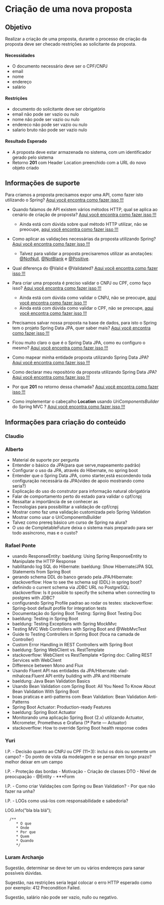 # Criação de uma nova proposta

## Objetivo

Realizar a criação de uma proposta, durante o processo de criação da proposta deve ser checado restrições ao solicitante da proposta.

#### Necessidades

- O documento necessário deve ser o CPF/CNPJ
- email 
- nome 
- endereço
- salário

#### Restrições

- documento do solicitante deve ser obrigatório
- email não pode ser vazio ou nulo
- nome não pode ser vazio ou nulo
- endereco não pode ser vazio ou nulo
- salario bruto não pode ser vazio nulo

#### Resultado Esperado

- A proposta deve estar armazenada no sistema, com um identificador gerado pelo sistema
- Retorno **201** com Header Location preenchido com a URL do novo objeto criado

## Informações de suporte

Para criamos a proposta precisamos expor uma API, como fazer isto utilizando o Spring? [Aqui você encontra como fazer isso !!!](https://spring.io/guides/gs/rest-service/)

* Quando falamos de API existem vários métodos HTTP, qual se aplica ao cenário de criação de proposta? [Aqui você encontra como fazer isso !!!](../informacao_suporte/rest-methods.md)

  * Ainda está com dúvida sobre qual método HTTP utilizar, não se preocupe, [aqui você encontra como fazer isso !!!](../informacao_suporte/rest-post.md)

* Como aplicar as validações necessárias da proposta utilizando Spring? [Aqui você encontra como fazer isso !!!](../informacao_suporte/bean-validation.md) 

  * Talvez para validar a proposta precisaremos utilizar as anotações: [@NotNull](https://javaee.github.io/javaee-spec/javadocs/javax/validation/constraints/NotNull.html), [@NotBlank](https://javaee.github.io/javaee-spec/javadocs/javax/validation/constraints/NotBlank.html) e [@Positive](https://javaee.github.io/javaee-spec/javadocs/javax/validation/constraints/Positive.html).

* Qual diferença do @Valid e @Validated? [Aqui você encontra como fazer isso !!!](../informacao_suporte/bean-validation-valid-vs-validated.md) 

* Para criar uma proposta é preciso validar o CNPJ ou CPF, como faço isso? [Aqui você encontra como fazer isso !!!](https://github.com/caelum/caelum-stella/wiki/Validadores-core) 

	* Ainda está com dúvida como validar o CNPJ, não se preocupe, [aqui você encontra como fazer isso !!!](https://docs.jboss.org/hibernate/stable/validator/api/org/hibernate/validator/constraints/br/CNPJ.html)
	* Ainda está com dúvida como validar o CPF, não se preocupe, [aqui você encontra como fazer isso !!!](https://docs.jboss.org/hibernate/stable/validator/api/org/hibernate/validator/constraints/br/CPF.html)

* Precisamos salvar nossa proposta na base de dados, para isto o Spring tem o projeto Spring Data JPA, quer saber mais? [Aqui você encontra como fazer isso !!!](../informacao_suporte/spring-data.md)

* Ficou muito claro o que é o Spring Data JPA, como eu configuro o mesmo? [Aqui você encontra como fazer isso !!!](../informacao_suporte/spring-data-configuration.md)

* Como mapear minha entidade proposta utilizando Spring Data JPA? [Aqui você encontra como fazer isso !!!](../informacao_suporte/spring-data-entity.md)

* Como declarar meu repositório da proposta utilizando Spring Data JPA? [Aqui você encontra como fazer isso !!!](../informacao_suporte/spring-data-repository.md)

* Por que **201** no retorno dessa chamada? [Aqui você encontra como fazer isso !!!](../informacao_suporte/rest-201.md)

* Como implementar o cabeçalho **Location** usando _UriComponentsBuilder_ do Spring MVC ? [Aqui você encontra como fazer isso !!!](../informacao_suporte/uri-components-builder.md)  


## Informações para criação do conteúdo

### Claudio

### Alberto

 * Material de suporte por pergunta
 * Entender o básico da JPA(para que serve,mapeamento padrão)
 * Configurar o uso da JPA, através do Hibernate, no spring boot
 * Entender que o Spring Data JPA, como starter,está escondendo toda configuração necessária da JPA(vídeo de apoio mostrando como seria?)
 * Explicação do uso do construtor para informação natural obrigatória
 * Falar de comportamento perto do estado para validar o cpf/cnpj
 * Ressaltar a importância de se conhecer as 
 * Tecnologias para possibilitar a validação de cpf/cnpj
 * Mostrar como faz uma validação customizada pelo Spring Validation
 * Mostrar como usar o UriComponentsBuilder
 * Talvez como prereq básico um curso de Spring na alura?
 * O uso de CompletableFuture deixa o sistema mais preparado para ser todo assíncrono, mas e o custo?

### Rafael Ponte

- usando ResponseEntity: baeldung: Using Spring ResponseEntity to Manipulate the HTTP Response
- habilitando log SQL do Hibernate: baeldung: Show Hibernate/JPA SQL Statements from Spring Boot
- gerando schema DDL do banco gerado pela JPA/Hibernate: stackoverflow: How to see the schema sql (DDL) in spring boot?
- definindo o current schema via JDBC URL no PostgreSQL: stackoverflow: Is it possible to specify the schema when connecting to postgres with JDBC?
- configurando Spring Profile padrao ao rodar os testes: stackoverflow: Spring-boot default profile for integration tests
- Documentação do Spring Boot Testing: Spring Boot Testing Doc
- baeldung: Testing in Spring Boot
- baeldung: Testing Exceptions with Spring MockMvc
- Testing MVC Web Controllers with Spring Boot and @WebMvcTest
- Guide to Testing Controllers in Spring Boot (foca na camada de Controller)
- Custom Error Handling in REST Controllers with Spring Boot
- baeldung: Spring WebClient vs. RestTemplate
- stackoverflow: WebClient vs RestTemplate *Spring doc: Calling REST Services with WebClient
- Difference between Mono and Flux
- Usando Fluent API nas entidades da JPA/Hibernate: vlad-mihalcea:Fluent API entity building with JPA and Hibernate
- baeldung: Java Bean Validation Basics
- Usando Bean Validation com Spring Boot: All You Need To Know About Bean Validation With Spring Boot
- boas praticas e anti-patterns com Bean Validation: Bean Validation Anti-Patterns
- Spring Boot Actuator: Production-ready Features
- baeldung: Spring Boot Actuator
- Monitorando uma aplicação Spring Boot (2.x) utilizando Actuator, Micrometer, Prometheus e Grafana (1ª Parte — Actuator)
- stackoverflow: How to override Spring Boot health response codes

### Yuri

I.P. - Decisão quanto ao CNPJ ou CPF (11+3): inclui os dois ou somente um campo?
	- Do ponto de vista da modelagem e se pensar em longo prazo? melhor deixar em um campo

I.P. - Proteção das bordas
	- Motivação
	- Criação de classes DTO
	- Nível de preocupação
		- @Entity
		- ***Form

I.P. - Como criar Validações com Spring ou Bean Validation?
	- Por que não fazer na unha?


I.P. - LOGs como usá-los com responsabilidade e sabedoria?

LOG.info("bla bla blá”);

	  /**
         * O que
         * Onde
         * Por que
         * Quem
         * Quando
         */

### Luram Archanjo

Sugestão, determinar se deve ter um ou vários endereços para sanar possíveis dúvidas.

Sugestão, nas restrições seria legal colocar o erro HTTP esperado como por exemplo: 412 Precondition Failed.

Sugestão, salário não pode ser vazio, nullo ou negativo.
